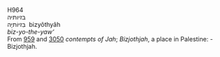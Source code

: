 <body>
  <p>H964<br>  בּזיותיה  <br> בִּזיוֹתיָה  ‎  bizyôthyâh  <br><i>biz-yo-the-yaw‘ </i><br>From <a href="h0959.htm">959</a> and <a href="h3050.htm">3050</a>  <i>contempts</i> <i>of</i> <i>Jah</i>; <i>Bizjothjah</i>, a place in Palestine: - Bizjothjah.<br></p>
 </body>